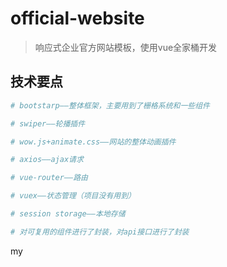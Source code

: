 # official-website

> 响应式企业官方网站模板，使用vue全家桶开发

## 技术要点

``` bash
# bootstarp——整体框架，主要用到了栅格系统和一些组件

# swiper——轮播插件

# wow.js+animate.css——网站的整体动画插件

# axios——ajax请求

# vue-router——路由

# vuex——状态管理（项目没有用到）

# session storage——本地存储

# 对可复用的组件进行了封装，对api接口进行了封装
```

my